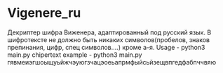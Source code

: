 # Vigenere_ru
Декриптер шифра Виженера, адаптированный под русский язык.
В шифротексте не должно быть никаких символов(пробелов, знаков препинания, цифр, спец символов....) кроме а-я.
Usage - python3 main.py chipertext
example - python3 main.py гявмеиэгшоыщуьйжчэуюгзчацэоеьапрмфыйсьйзещвпгедфабпччвяю
